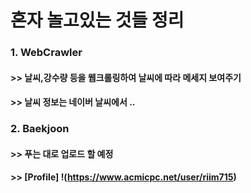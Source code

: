 # 혼자 놀고있는 것들 정리

### 1. WebCrawler
#### >> 날씨,강수량 등을 웹크롤링하여 날씨에 따라 메세지 보여주기
#### >> 날씨 정보는 네이버 날씨에서 ..


### 2. Baekjoon 
#### >> 푸는 대로 업로드 할 예정
#### >> [Profile] !(https://www.acmicpc.net/user/riim715)
